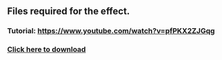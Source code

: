 ## Files required for the effect.

### Tutorial: https://www.youtube.com/watch?v=pfPKX2ZJGqg

### [Click here to download]([https://github.com/G4Tommo/Streamerbot-actions/releases/tag/Let-Us-Play-Pong](https://github.com/G4Tommo/Streamerbot-actions/releases/download/Let-Us-Play-Pong/let-us-play-pong.zip))

